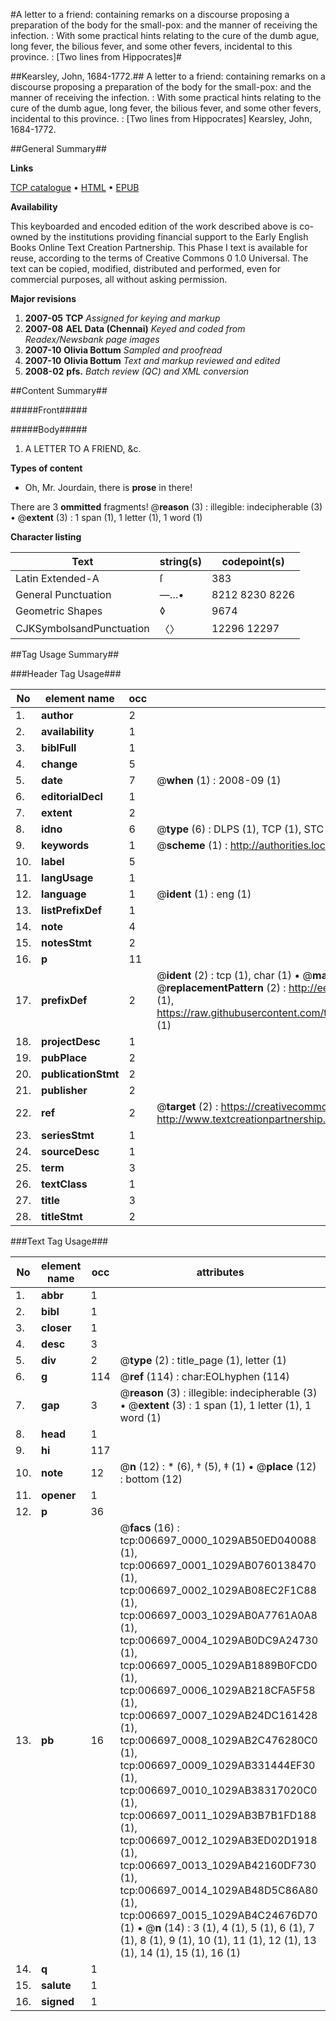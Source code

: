 #A letter to a friend: containing remarks on a discourse proposing a preparation of the body for the small-pox: and the manner of receiving the infection. : With some practical hints relating to the cure of the dumb ague, long fever, the bilious fever, and some other fevers, incidental to this province. : [Two lines from Hippocrates]#

##Kearsley, John, 1684-1772.##
A letter to a friend: containing remarks on a discourse proposing a preparation of the body for the small-pox: and the manner of receiving the infection. : With some practical hints relating to the cure of the dumb ague, long fever, the bilious fever, and some other fevers, incidental to this province. : [Two lines from Hippocrates]
Kearsley, John, 1684-1772.

##General Summary##

**Links**

[TCP catalogue](http://www.ota.ox.ac.uk/tcp/)  • 
[HTML](http://tei.it.ox.ac.uk/tcp/Texts-HTML/free/N05/N05301.html)  • 
[EPUB](http://tei.it.ox.ac.uk/tcp/Texts-EPUB/free/N05/N05301.epub)

**Availability**

This keyboarded and encoded edition of the
	       work described above is co-owned by the institutions
	       providing financial support to the Early English Books
	       Online Text Creation Partnership. This Phase I text is
	       available for reuse, according to the terms of Creative
	       Commons 0 1.0 Universal. The text can be copied,
	       modified, distributed and performed, even for
	       commercial purposes, all without asking permission.

**Major revisions**

1. __2007-05__ __TCP__ *Assigned for keying and markup*
1. __2007-08__ __AEL Data (Chennai)__ *Keyed and coded from Readex/Newsbank page images*
1. __2007-10__ __Olivia Bottum__ *Sampled and proofread*
1. __2007-10__ __Olivia Bottum__ *Text and markup reviewed and edited*
1. __2008-02__ __pfs.__ *Batch review (QC) and XML conversion*

##Content Summary##

#####Front#####

#####Body#####

1. A LETTER TO A FRIEND, &c.

**Types of content**

  * Oh, Mr. Jourdain, there is **prose** in there!

There are 3 **ommitted** fragments! 
 @__reason__ (3) : illegible: indecipherable (3)  •  @__extent__ (3) : 1 span (1), 1 letter (1), 1 word (1)

**Character listing**


|Text|string(s)|codepoint(s)|
|---|---|---|
|Latin Extended-A|ſ|383|
|General Punctuation|—…•|8212 8230 8226|
|Geometric Shapes|◊|9674|
|CJKSymbolsandPunctuation|〈〉|12296 12297|

##Tag Usage Summary##

###Header Tag Usage###

|No|element name|occ|attributes|
|---|---|---|---|
|1.|__author__|2||
|2.|__availability__|1||
|3.|__biblFull__|1||
|4.|__change__|5||
|5.|__date__|7| @__when__ (1) : 2008-09 (1)|
|6.|__editorialDecl__|1||
|7.|__extent__|2||
|8.|__idno__|6| @__type__ (6) : DLPS (1), TCP (1), STC (1), NOTIS (1), IMAGE-SET (1), EVANS-CITATION (1)|
|9.|__keywords__|1| @__scheme__ (1) : http://authorities.loc.gov/ (1)|
|10.|__label__|5||
|11.|__langUsage__|1||
|12.|__language__|1| @__ident__ (1) : eng (1)|
|13.|__listPrefixDef__|1||
|14.|__note__|4||
|15.|__notesStmt__|2||
|16.|__p__|11||
|17.|__prefixDef__|2| @__ident__ (2) : tcp (1), char (1)  •  @__matchPattern__ (2) : ([0-9\-]+):([0-9IVX]+) (1), (.+) (1)  •  @__replacementPattern__ (2) : http://eebo.chadwyck.com/downloadtiff?vid=$1&page=$2 (1), https://raw.githubusercontent.com/textcreationpartnership/Texts/master/tcpchars.xml#$1 (1)|
|18.|__projectDesc__|1||
|19.|__pubPlace__|2||
|20.|__publicationStmt__|2||
|21.|__publisher__|2||
|22.|__ref__|2| @__target__ (2) : https://creativecommons.org/publicdomain/zero/1.0/ (1), http://www.textcreationpartnership.org/docs/. (1)|
|23.|__seriesStmt__|1||
|24.|__sourceDesc__|1||
|25.|__term__|3||
|26.|__textClass__|1||
|27.|__title__|3||
|28.|__titleStmt__|2||


###Text Tag Usage###

|No|element name|occ|attributes|
|---|---|---|---|
|1.|__abbr__|1||
|2.|__bibl__|1||
|3.|__closer__|1||
|4.|__desc__|3||
|5.|__div__|2| @__type__ (2) : title_page (1), letter (1)|
|6.|__g__|114| @__ref__ (114) : char:EOLhyphen (114)|
|7.|__gap__|3| @__reason__ (3) : illegible: indecipherable (3)  •  @__extent__ (3) : 1 span (1), 1 letter (1), 1 word (1)|
|8.|__head__|1||
|9.|__hi__|117||
|10.|__note__|12| @__n__ (12) : * (6), † (5), ‡ (1)  •  @__place__ (12) : bottom (12)|
|11.|__opener__|1||
|12.|__p__|36||
|13.|__pb__|16| @__facs__ (16) : tcp:006697_0000_1029AB50ED040088 (1), tcp:006697_0001_1029AB0760138470 (1), tcp:006697_0002_1029AB08EC2F1C88 (1), tcp:006697_0003_1029AB0A7761A0A8 (1), tcp:006697_0004_1029AB0DC9A24730 (1), tcp:006697_0005_1029AB1889B0FCD0 (1), tcp:006697_0006_1029AB218CFA5F58 (1), tcp:006697_0007_1029AB24DC161428 (1), tcp:006697_0008_1029AB2C476280C0 (1), tcp:006697_0009_1029AB331444EF30 (1), tcp:006697_0010_1029AB38317020C0 (1), tcp:006697_0011_1029AB3B7B1FD188 (1), tcp:006697_0012_1029AB3ED02D1918 (1), tcp:006697_0013_1029AB42160DF730 (1), tcp:006697_0014_1029AB48D5C86A80 (1), tcp:006697_0015_1029AB4C24676D70 (1)  •  @__n__ (14) : 3 (1), 4 (1), 5 (1), 6 (1), 7 (1), 8 (1), 9 (1), 10 (1), 11 (1), 12 (1), 13 (1), 14 (1), 15 (1), 16 (1)|
|14.|__q__|1||
|15.|__salute__|1||
|16.|__signed__|1||
